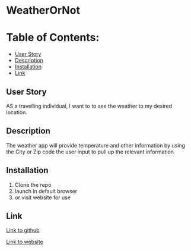 # WeatherOrNot

# Table of Contents:
- [User Story](#user-story)
- [Description](#description)
- [Installation](#installation)
- [Link](#link)

## User Story
AS a travelling individual, I want to to see the weather to my desired location.

## Description
The weather app will provide temperature and other information by using the City or Zip code the user input to pull up the relevant information

## Installation
1. Clone the repo
2. launch in default browser
3. or visit website for use

## Link
[Link to github](https://github.com/shniglehosen/WeatherOrNot)
<br>

[Link to website](https://shniglehosen.github.io/WeatherOrNot/)